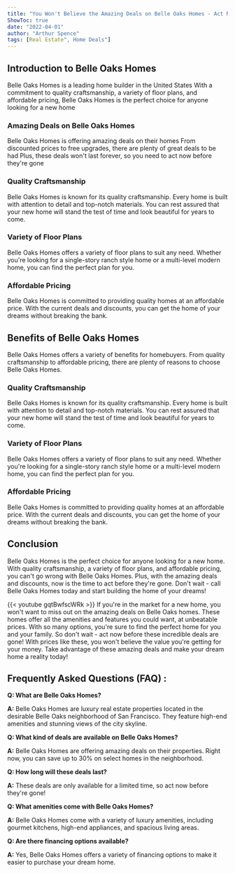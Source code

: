 ```yaml
---
title: "You Won't Believe the Amazing Deals on Belle Oaks Homes - Act Now Before They're Gone!"
ShowToc: true 
date: "2022-04-01"
author: "Arthur Spence" 
tags: [Real Estate", Home Deals"]
---
```

## Introduction to Belle Oaks Homes
Belle Oaks Homes is a leading home builder in the United States With a commitment to quality craftsmanship, a variety of floor plans, and affordable pricing, Belle Oaks Homes is the perfect choice for anyone looking for a new home

### Amazing Deals on Belle Oaks Homes
Belle Oaks Homes is offering amazing deals on their homes From discounted prices to free upgrades, there are plenty of great deals to be had Plus, these deals won't last forever, so you need to act now before they're gone

### Quality Craftsmanship
Belle Oaks Homes is known for its quality craftsmanship. Every home is built with attention to detail and top-notch materials. You can rest assured that your new home will stand the test of time and look beautiful for years to come.

### Variety of Floor Plans
Belle Oaks Homes offers a variety of floor plans to suit any need. Whether you're looking for a single-story ranch style home or a multi-level modern home, you can find the perfect plan for you.

### Affordable Pricing
Belle Oaks Homes is committed to providing quality homes at an affordable price. With the current deals and discounts, you can get the home of your dreams without breaking the bank.

## Benefits of Belle Oaks Homes
Belle Oaks Homes offers a variety of benefits for homebuyers. From quality craftsmanship to affordable pricing, there are plenty of reasons to choose Belle Oaks Homes.

### Quality Craftsmanship
Belle Oaks Homes is known for its quality craftsmanship. Every home is built with attention to detail and top-notch materials. You can rest assured that your new home will stand the test of time and look beautiful for years to come.

### Variety of Floor Plans
Belle Oaks Homes offers a variety of floor plans to suit any need. Whether you're looking for a single-story ranch style home or a multi-level modern home, you can find the perfect plan for you.

### Affordable Pricing
Belle Oaks Homes is committed to providing quality homes at an affordable price. With the current deals and discounts, you can get the home of your dreams without breaking the bank.

## Conclusion 
Belle Oaks Homes is the perfect choice for anyone looking for a new home. With quality craftsmanship, a variety of floor plans, and affordable pricing, you can't go wrong with Belle Oaks Homes. Plus, with the amazing deals and discounts, now is the time to act before they're gone. Don't wait - call Belle Oaks Homes today and start building the home of your dreams!

{{< youtube gqtBwfscWRk >}} 
If you're in the market for a new home, you won't want to miss out on the amazing deals on Belle Oaks homes. These homes offer all the amenities and features you could want, at unbeatable prices. With so many options, you're sure to find the perfect home for you and your family. So don't wait - act now before these incredible deals are gone! With prices like these, you won't believe the value you're getting for your money. Take advantage of these amazing deals and make your dream home a reality today!

## Frequently Asked Questions (FAQ) :
**Q: What are Belle Oaks Homes?**

**A:** Belle Oaks Homes are luxury real estate properties located in the desirable Belle Oaks neighborhood of San Francisco. They feature high-end amenities and stunning views of the city skyline. 

**Q: What kind of deals are available on Belle Oaks Homes?**

**A:** Belle Oaks Homes are offering amazing deals on their properties. Right now, you can save up to 30% on select homes in the neighborhood. 

**Q: How long will these deals last?**

**A:** These deals are only available for a limited time, so act now before they're gone! 

**Q: What amenities come with Belle Oaks Homes?**

**A:** Belle Oaks Homes come with a variety of luxury amenities, including gourmet kitchens, high-end appliances, and spacious living areas. 

**Q: Are there financing options available?**

**A:** Yes, Belle Oaks Homes offers a variety of financing options to make it easier to purchase your dream home.



